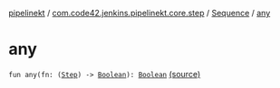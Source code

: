 [pipelinekt](../../index.md) / [com.code42.jenkins.pipelinekt.core.step](../index.md) / [Sequence](index.md) / [any](./any.md)

# any

`fun any(fn: (`[`Step`](../-step/index.md)`) -> `[`Boolean`](https://kotlinlang.org/api/latest/jvm/stdlib/kotlin/-boolean/index.html)`): `[`Boolean`](https://kotlinlang.org/api/latest/jvm/stdlib/kotlin/-boolean/index.html) [(source)](https://github.com/code42/pipelinekt/tree/master/core/src/main/kotlin/com/code42/jenkins/pipelinekt/core/step/Sequence.kt#L29)